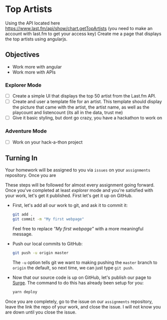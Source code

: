 # Top Artists

Using the API located here https://www.last.fm/api/show/chart.getTopArtists (you need to make an account with last.fm to get your access key) Create me a page that displays the top artists using angularjs. 

## Objectives
- Work more with angular
- Work more with APIs


### Explorer Mode

- [ ] Create a simple UI that displays the top 50 artist from the Last.fm API. 
- [ ] Create and user a template file for an artist. This template should display the picture that came with the artist, the artist name, as well as the playcount and listencount (its all in the data, trust me)
- [ ] Give it basic styling, but dont go crazy, you have a hackathon to work on

### Adventure Mode
- [ ] Work on your hack-a-thon project 


## Turning In

Your homework will be assigned to you via `issues` on your `assignments` repository. Once you are

These steps will be followed for almost every assignment going forward. Once you've completed at least _explorer_ mode and you're satisfied with your work, let's get it published. First let's get it up on GitHub.

- First, let's add all our work to git, and ask it to commit it:

  ```sh
  git add .
  git commit -m "My first webpage"
  ```

  Feel free to replace _"My first webpage"_ with a more meaningful message.

- Push our local commits to GitHub:

  ```sh
  git push -u origin master
  ```

  The `-u` option tells git we want to making pushing the `master` branch to `origin` the default, so next time, we can just type `git push`.

- Now that our source code is up on GitHub, let's publish our page to [Surge](https://surge.sh). The command to do this has already been setup for you:

  ```sh
  yarn deploy
  ```

Once you are completely, go to the issue on our `assignments` repository, leave the link the repo of your work, and close the issue. I will not know you are down until you close the issue. 


